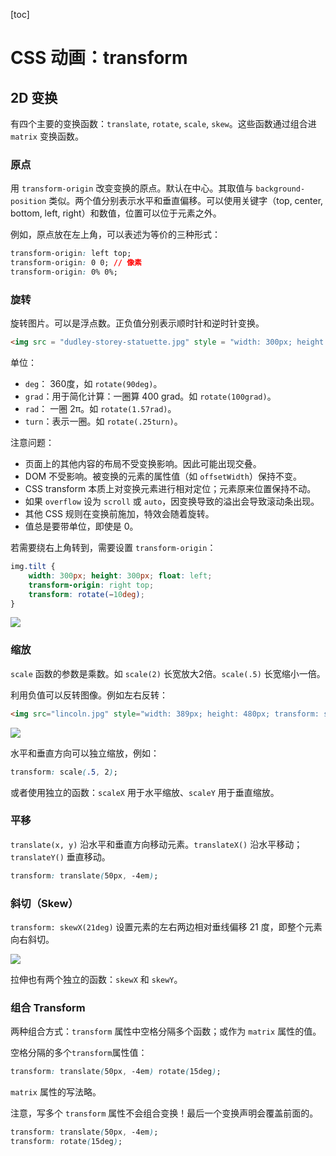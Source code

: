[toc]

# CSS 动画：transform

## 2D 变换

有四个主要的变换函数：`translate`, `rotate`, `scale`, `skew`。这些函数通过组合进 `matrix` 变换函数。

### 原点

用 `transform-origin` 改变变换的原点。默认在中心。其取值与 `background-position` 类似。两个值分别表示水平和垂直偏移。可以使用关键字（top, center, bottom, left, right）和数值，位置可以位于元素之外。

例如，原点放在左上角，可以表述为等价的三种形式：

```css
transform-origin: left top;
transform-origin: 0 0; // 像素
transform-origin: 0% 0%;
```

### 旋转

旋转图片。可以是浮点数。正负值分别表示顺时针和逆时针变换。

```html
<img src = "dudley-storey-statuette.jpg" style = "width: 300px; height: 300px; float: left; margin: 0 2em 1.4em 0; transform: rotate(7.5deg); ">
```

单位：

* `deg`： 360度，如 `rotate(90deg)`。
* `grad`：用于简化计算：一圈算 400 grad。如 `rotate(100grad)`。
* `rad`： 一圈 2π。如 `rotate(1.57rad)`。
* `turn`：表示一圈。如 `rotate(.25turn)`。

注意问题：

* 页面上的其他内容的布局不受变换影响。因此可能出现交叠。
* DOM 不受影响。被变换的元素的属性值（如 `offsetWidth`）保持不变。
* CSS transform 本质上对变换元素进行相对定位；元素原来位置保持不动。
* 如果 `overflow` 设为 `scroll` 或 `auto`，因变换导致的溢出会导致滚动条出现。
* 其他 CSS 规则在变换前施加，特效会随着旋转。
* 值总是要带单位，即使是 0。

若需要绕右上角转到，需要设置 `transform-origin`：

```css
img.tilt {
	width: 300px; height: 300px; float: left;
	transform-origin: right top;
	transform: rotate(−10deg);
}
```

![](http://om1o84p1p.bkt.clouddn.com/2017-08-28-f23.png)

### 缩放

`scale` 函数的参数是乘数。如 `scale(2)` 长宽放大2倍。`scale(.5)` 长宽缩小一倍。

利用负值可以反转图像。例如左右反转：

```html
<img src="lincoln.jpg" style="width: 389px; height: 480px; transform: scaleX(−1);">
```

![](http://om1o84p1p.bkt.clouddn.com/2017-08-28-f26.png)

水平和垂直方向可以独立缩放，例如：

```css
transform: scale(.5, 2);
```

或者使用独立的函数：`scaleX` 用于水平缩放、`scaleY` 用于垂直缩放。

### 平移

`translate(x, y)` 沿水平和垂直方向移动元素。`translateX()` 沿水平移动；`translateY()` 垂直移动。

```css
transform: translate(50px, -4em);
```

### 斜切（Skew）

`transform: skewX(21deg)` 设置元素的左右两边相对垂线偏移 21 度，即整个元素向右斜切。

![](http://om1o84p1p.bkt.clouddn.com/2017-08-28-skewx21.png)

拉伸也有两个独立的函数：`skewX` 和 `skewY`。

### 组合 Transform

两种组合方式：`transform` 属性中空格分隔多个函数；或作为 `matrix` 属性的值。

空格分隔的多个`transform`属性值：

```css
transform: translate(50px, -4em) rotate(15deg);
```

`matrix` 属性的写法略。

注意，写多个 `transform` 属性不会组合变换！最后一个变换声明会覆盖前面的。

```css
transform: translate(50px, -4em);
transform: rotate(15deg);
```